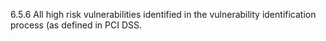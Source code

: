 6.5.6 All high risk vulnerabilities identified in the vulnerability identification process (as defined in PCI DSS.
